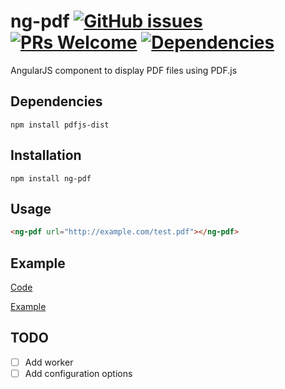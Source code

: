 # ng-pdf [![GitHub issues](https://img.shields.io/github/issues/Saissaken/ng-pdf.svg)](https://github.com/Saissaken/ng-pdf/issues) [![PRs Welcome](https://img.shields.io/badge/PRs-welcome-brightgreen.svg)](https://github.com/Saissaken/ng-pdf/pulls) [![Dependencies](https://david-dm.org/saissaken/ng-pdf.svg)](https://github.com/Saissaken/ng-pdf/blob/master/package.json)
AngularJS component to display PDF files using PDF.js

## Dependencies
```
npm install pdfjs-dist
```

## Installation
```
npm install ng-pdf
```

## Usage
```html
<ng-pdf url="http://example.com/test.pdf"></ng-pdf>
```
## Example
[Code](https://github.com/Saissaken/ng-pdf/tree/master/build)

[Example](https://saissaken.github.io/ng-pdf/build)


## TODO
- [ ] Add worker
- [ ] Add configuration options
